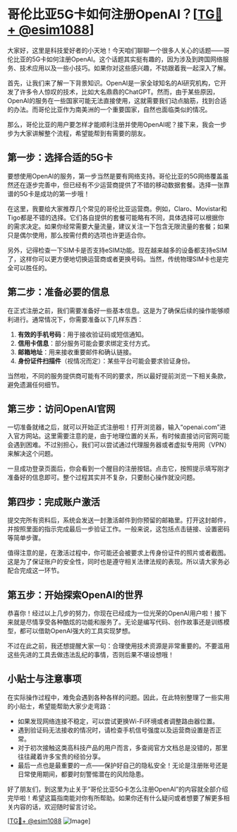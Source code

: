 # 哥伦比亚5G卡如何注册OpenAI？[[TG💪+ @esim1088](https://t.me/s/esim1088)]

大家好，这里是科技爱好者的小天地！今天咱们聊聊一个很多人关心的话题——哥伦比亚的5G卡如何注册OpenAI。这个话题其实挺有趣的，因为涉及到跨国网络服务、技术应用以及一些小技巧。如果你对这些感兴趣，不妨跟着我一起深入了解。

首先，让我们来了解一下背景知识。OpenAI是一家全球知名的AI研究机构，它开发了许多令人惊叹的技术，比如大名鼎鼎的ChatGPT。然而，由于某些原因，OpenAI的服务在一些国家可能无法直接使用，这就需要我们动点脑筋，找到合适的办法。而哥伦比亚作为南美洲的一个重要国家，自然也面临类似的情况。

那么，哥伦比亚的用户要怎样才能顺利注册并使用OpenAI呢？接下来，我会一步步为大家讲解整个流程，希望能帮到有需要的朋友。

## 第一步：选择合适的5G卡

要想使用OpenAI的服务，第一步当然是要有网络支持。哥伦比亚的5G网络覆盖虽然还在逐步完善中，但已经有不少运营商提供了不错的移动数据套餐。选择一张靠谱的5G卡是成功的第一步哦！

在这里，我要给大家推荐几个常见的哥伦比亚运营商。例如，Claro、Movistar和Tigo都是不错的选择。它们各自提供的套餐可能略有不同，具体选择可以根据你的需求决定。如果你经常需要大量流量，建议关注一下包含无限流量的套餐；如果只是偶尔使用，那么按需付费的选项也许更适合你。

另外，记得检查一下SIM卡是否支持eSIM功能。现在越来越多的设备都支持eSIM了，这样你可以更方便地切换运营商或者更换号码。当然，传统物理SIM卡也是完全可以胜任的。

## 第二步：准备必要的信息

在正式注册之前，我们需要准备好一些基本信息。这是为了确保后续的操作能够顺利进行。通常情况下，你需要准备以下几样东西：

1. **有效的手机号码**：用于接收验证码或短信通知。
2. **信用卡信息**：部分服务可能会要求绑定支付方式。
3. **邮箱地址**：用来接收重要邮件和确认链接。
4. **身份证件扫描件**（视情况而定）：某些平台可能会要求验证身份。

当然啦，不同的服务提供商可能有不同的要求，所以最好提前浏览一下相关条款，避免遗漏任何细节。

## 第三步：访问OpenAI官网

一切准备就绪之后，就可以开始正式注册啦！打开浏览器，输入“openai.com”进入官方网站。这里需要注意的是，由于地理位置的关系，有时候直接访问官网可能会遇到困难。不过别担心，我们可以尝试通过代理服务器或者虚拟专用网（VPN）来解决这个问题。

一旦成功登录页面后，你会看到一个醒目的注册按钮。点击它，按照提示填写刚才准备好的信息即可。整个过程其实并不复杂，只要耐心操作就没问题。

## 第四步：完成账户激活

提交完所有资料后，系统会发送一封激活邮件到你预留的邮箱里。打开这封邮件，并按照里面的指示完成最后一步验证工作。一般来说，这包括点击链接、设置密码等简单步骤。

值得注意的是，在激活过程中，你可能还会被要求上传身份证件的照片或者截图。这是为了保证账户的安全性，同时也是遵守相关法律法规的表现。所以请大家务必配合完成这一环节。

## 第五步：开始探索OpenAI的世界

恭喜你！经过以上几步的努力，你现在已经成为一位光荣的OpenAI用户啦！接下来就是尽情享受各种酷炫的功能和服务了。无论是编写代码、创作故事还是训练模型，都可以借助OpenAI强大的工具实现梦想。

不过在此之前，我还想提醒大家一句：合理使用技术资源是非常重要的。不要滥用这些先进的工具去做违法乱纪的事情，否则后果不堪设想哦！

## 小贴士与注意事项

在实际操作过程中，难免会遇到各种各样的问题。因此，在此特别整理了一些实用的小贴士，希望能帮助大家少走弯路：

- 如果发现网络连接不稳定，可以尝试更换Wi-Fi环境或者调整路由器位置。
- 遇到验证码无法接收的情况时，请检查手机信号强度以及运营商设置是否正常。
- 对于初次接触这类高科技产品的用户而言，多查阅官方文档总是没错的，那里往往藏着许多宝贵的经验分享。
- 最后一点也是最重要的一点——保护好自己的隐私安全！无论是注册账号还是日常使用期间，都要时刻警惕潜在的风险隐患。

好了朋友们，到这里为止关于“哥伦比亚5G卡怎么注册OpenAI”的内容就全部介绍完毕啦！希望这篇指南能对你有所帮助。如果你还有什么疑问或者想要了解更多相关内容的话，欢迎随时留言讨论。

[[TG💪+ @esim1088](https://t.me/s/esim1088) ![Image](https://i.postimg.cc/4NQfJmqS/Snipaste-2025-05-13-00-14-12.png)]